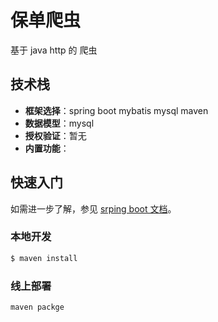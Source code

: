 # 保单爬虫

基于 java http 的 爬虫

## 技术栈

- **框架选择**：spring boot  mybatis mysql maven
- **数据模型**：mysql
- **授权验证**：暂无
- **内置功能**：

## 快速入门

如需进一步了解，参见 [srping boot 文档](https://docs.djangoproject.com/zh-hans/3.0/)。

### 本地开发

```bash
$ maven install 

```

### 线上部署

```bash
maven packge
```
